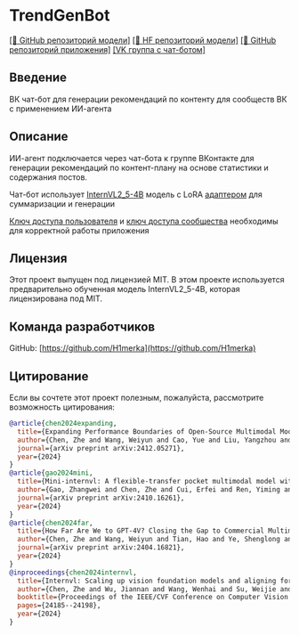 # TrendGenBot

[\[📂 GitHub репозиторий модели\]](https://github.com/H1merka/InternVL2_5-4B-QLoRA-LLM-RussianSummarization)  [\[🤗 HF репозиторий модели\]](https://huggingface.co/H1merka/InternVL2_5-4B-QLoRA-LLM-RussianSummarization) [\[📂 GitHub репозиторий приложения\]](https://github.com/H1merka/TrendGenBot) [\[VK группа с чат-ботом\]](https://vk.com/club230649268)

## Введение

ВК чат-бот для генерации рекомендаций по контенту для сообществ ВК с применением ИИ-агента


## Описание


ИИ-агент подключается через чат-бота к группе ВКонтакте для генерации рекомендаций по контент-плану на основе статистики и содержания постов.

Чат-бот использует [InternVL2_5-4B](https://huggingface.co/OpenGVLab/InternVL2_5-4B) модель с LoRA [адаптером](https://huggingface.co/H1merka/InternVL2_5-4B-QLoRA-LLM-RussianSummarization) для суммаризации и генерации

[Ключ доступа пользователя](https://dev.vk.com/ru/api/access-token/authcode-flow-user) и [ключ доступа сообщества](https://dev.vk.com/ru/api/access-token/community-token/in-community-settings) необходимы для корректной работы приложения

## Лицензия

Этот проект выпущен под лицензией MIT. В этом проекте используется предварительно обученная модель InternVL2_5-4B, которая лицензирована под MIT.

## Команда разработчиков
GitHub: [https://github.com/H1merka](https://github.com/H1merka)

## Цитирование

Если вы сочтете этот проект полезным, пожалуйста, рассмотрите возможность цитирования:

```BibTeX
@article{chen2024expanding,
  title={Expanding Performance Boundaries of Open-Source Multimodal Models with Model, Data, and Test-Time Scaling},
  author={Chen, Zhe and Wang, Weiyun and Cao, Yue and Liu, Yangzhou and Gao, Zhangwei and Cui, Erfei and Zhu, Jinguo and Ye, Shenglong and Tian, Hao and Liu, Zhaoyang and others},
  journal={arXiv preprint arXiv:2412.05271},
  year={2024}
}
@article{gao2024mini,
  title={Mini-internvl: A flexible-transfer pocket multimodal model with 5\% parameters and 90\% performance},
  author={Gao, Zhangwei and Chen, Zhe and Cui, Erfei and Ren, Yiming and Wang, Weiyun and Zhu, Jinguo and Tian, Hao and Ye, Shenglong and He, Junjun and Zhu, Xizhou and others},
  journal={arXiv preprint arXiv:2410.16261},
  year={2024}
}
@article{chen2024far,
  title={How Far Are We to GPT-4V? Closing the Gap to Commercial Multimodal Models with Open-Source Suites},
  author={Chen, Zhe and Wang, Weiyun and Tian, Hao and Ye, Shenglong and Gao, Zhangwei and Cui, Erfei and Tong, Wenwen and Hu, Kongzhi and Luo, Jiapeng and Ma, Zheng and others},
  journal={arXiv preprint arXiv:2404.16821},
  year={2024}
}
@inproceedings{chen2024internvl,
  title={Internvl: Scaling up vision foundation models and aligning for generic visual-linguistic tasks},
  author={Chen, Zhe and Wu, Jiannan and Wang, Wenhai and Su, Weijie and Chen, Guo and Xing, Sen and Zhong, Muyan and Zhang, Qinglong and Zhu, Xizhou and Lu, Lewei and others},
  booktitle={Proceedings of the IEEE/CVF Conference on Computer Vision and Pattern Recognition},
  pages={24185--24198},
  year={2024}
}
```
